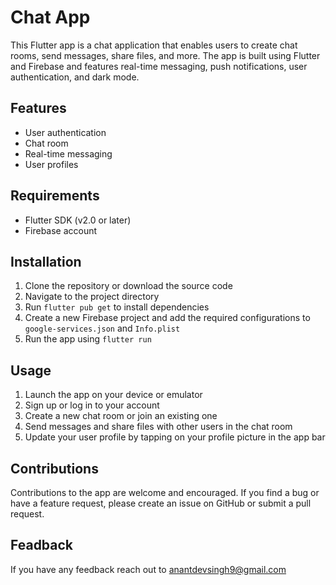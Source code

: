 # Chat App

This Flutter app is a chat application that enables users to create chat rooms, send messages, share files, and more. The app is built using Flutter and Firebase and features real-time messaging, push notifications, user authentication, and dark mode.

## Features

- User authentication
- Chat room
- Real-time messaging
- User profiles

## Requirements

- Flutter SDK (v2.0 or later)
- Firebase account

## Installation

1. Clone the repository or download the source code
2. Navigate to the project directory
3. Run `flutter pub get` to install dependencies
4. Create a new Firebase project and add the required configurations to `google-services.json` and `Info.plist`
5. Run the app using `flutter run`

## Usage

1. Launch the app on your device or emulator
2. Sign up or log in to your account
3. Create a new chat room or join an existing one
4. Send messages and share files with other users in the chat room
5. Update your user profile by tapping on your profile picture in the app bar

## Contributions

Contributions to the app are welcome and encouraged. If you find a bug or have a feature request, please create an issue on GitHub or submit a pull request.

## Feadback
If you have any feedback reach out to anantdevsingh9@gmail.com
